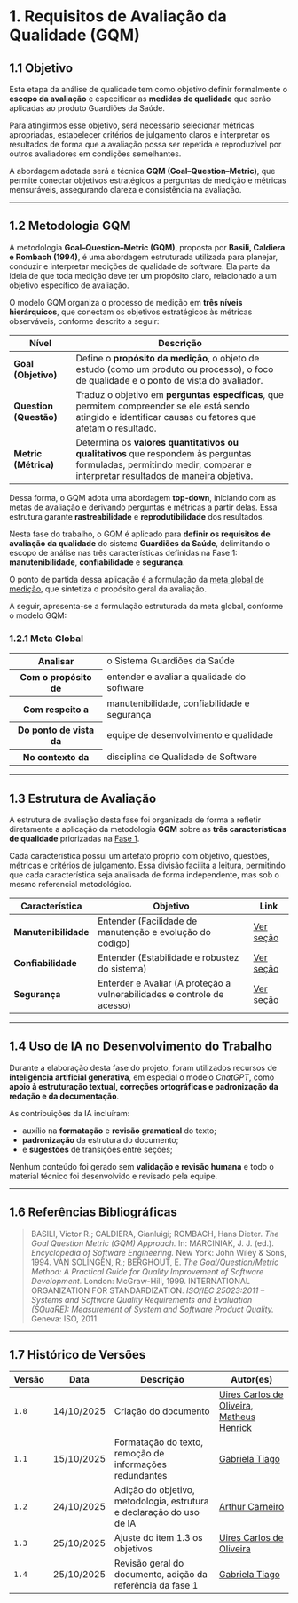 # 1. Requisitos de Avaliação da Qualidade (GQM)

## 1.1 Objetivo

Esta etapa da análise de qualidade tem como objetivo definir formalmente o **escopo da avaliação** e especificar as **medidas de qualidade** que serão aplicadas ao produto Guardiões da Saúde.

Para atingirmos esse objetivo, será necessário selecionar métricas apropriadas, estabelecer critérios de julgamento claros e interpretar os resultados de forma que a avaliação possa ser repetida e reproduzível por outros avaliadores em condições semelhantes.

A abordagem adotada será a técnica **GQM (Goal–Question–Metric)**, que permite conectar objetivos estratégicos a perguntas de medição e métricas mensuráveis, assegurando clareza e consistência na avaliação.

---

## 1.2 Metodologia GQM

A metodologia **Goal–Question–Metric (GQM)**, proposta por **Basili, Caldiera e Rombach (1994)**, é uma abordagem estruturada utilizada para planejar, conduzir e interpretar medições de qualidade de software. Ela parte da ideia de que toda medição deve ter um propósito claro, relacionado a um objetivo específico de avaliação.

O modelo GQM organiza o processo de medição em **três níveis hierárquicos**, que conectam os objetivos estratégicos às métricas observáveis, conforme descrito a seguir:

| Nível                  | Descrição                                                                                                                                                              |
| ---------------------- | ---------------------------------------------------------------------------------------------------------------------------------------------------------------------- |
| **Goal (Objetivo)**    | Define o **propósito da medição**, o objeto de estudo (como um produto ou processo), o foco de qualidade e o ponto de vista do avaliador.                              |
| **Question (Questão)** | Traduz o objetivo em **perguntas específicas**, que permitem compreender se ele está sendo atingido e identificar causas ou fatores que afetam o resultado.            |
| **Metric (Métrica)**   | Determina os **valores quantitativos ou qualitativos** que respondem às perguntas formuladas, permitindo medir, comparar e interpretar resultados de maneira objetiva. |

Dessa forma, o GQM adota uma abordagem **top-down**, iniciando com as metas de avaliação e derivando perguntas e métricas a partir delas. Essa estrutura garante **rastreabilidade** e **reprodutibilidade** dos resultados.

Nesta fase do trabalho, o GQM é aplicado para **definir os requisitos de avaliação da qualidade** do sistema **Guardiões da Saúde**, delimitando o escopo de análise nas três características definidas na Fase 1: **manutenibilidade**, **confiabilidade** e **segurança**.

O ponto de partida dessa aplicação é a formulação da [meta global de medição](#121-meta-global), que sintetiza o propósito geral da avaliação.

A seguir, apresenta-se a formulação estruturada da meta global, conforme o modelo GQM:

### 1.2.1 Meta Global

<table>
  <tr><th>Analisar</th><td>o Sistema Guardiões da Saúde</td></tr>
  <tr><th>Com o propósito de</th><td>entender e avaliar a qualidade do software</td></tr>
  <tr><th>Com respeito a</th><td>manutenibilidade, confiabilidade e segurança</td></tr>
  <tr><th>Do ponto de vista da</th><td>equipe de desenvolvimento e qualidade</td></tr>
  <tr><th>No contexto da</th><td>disciplina de Qualidade de Software</td></tr>
</table>

---

## 1.3 Estrutura de Avaliação

A estrutura de avaliação desta fase foi organizada de forma a refletir diretamente a aplicação da metodologia **GQM** sobre as **três características de qualidade** priorizadas na [Fase 1](../fase-1/selecao-caracteristicas-avaliadas.md).

Cada característica possui um artefato próprio com objetivo, questões, métricas e critérios de julgamento. Essa divisão facilita a leitura, permitindo que cada característica seja analisada de forma independente, mas sob o mesmo referencial metodológico.

| Característica       | Objetivo                                                                | Link                             |
| -------------------- | ----------------------------------------------------------------------- | -------------------------------- |
| **Manutenibilidade** | Entender (Facilidade de manutenção e evolução do código)                | [Ver seção](manutenabilidade.md) |
| **Confiabilidade**   | Entender (Estabilidade e robustez do sistema)                           | [Ver seção](confiabilidade.md)   |
| **Segurança**        | Enterder e Avaliar (A proteção a vulnerabilidades e controle de acesso) | [Ver seção](seguranca.md)        |

---

## 1.4 Uso de IA no Desenvolvimento do Trabalho

Durante a elaboração desta fase do projeto, foram utilizados recursos de **inteligência artificial generativa**, em especial o modelo _ChatGPT_, como **apoio à estruturação textual, correções ortográficas e padronização da redação e da documentação**.

As contribuições da IA incluíram:

-   auxílio na **formatação** e **revisão gramatical** do texto;
-   **padronização** da estrutura do documento;
-   e **sugestões** de transições entre seções;

Nenhum conteúdo foi gerado sem **validação e revisão humana** e todo o material técnico foi desenvolvido e revisado pela equipe.

---

## 1.6 Referências Bibliográficas

> BASILI, Victor R.; CALDIERA, Gianluigi; ROMBACH, Hans Dieter. _The Goal Question Metric (GQM) Approach._ In: MARCINIAK, J. J. (ed.). _Encyclopedia of Software Engineering._ New York: John Wiley & Sons, 1994.
> VAN SOLINGEN, R.; BERGHOUT, E. _The Goal/Question/Metric Method: A Practical Guide for Quality Improvement of Software Development._ London: McGraw-Hill, 1999.
> INTERNATIONAL ORGANIZATION FOR STANDARDIZATION. _ISO/IEC 25023:2011 – Systems and Software Quality Requirements and Evaluation (SQuaRE): Measurement of System and Software Product Quality._ Geneva: ISO, 2011.

---

## 1.7 Histórico de Versões

| Versão | Data       | Descrição                                                            | Autor(es)                                                                                                            |
| ------ | ---------- | -------------------------------------------------------------------- | -------------------------------------------------------------------------------------------------------------------- |
| `1.0`  | 14/10/2025 | Criação do documento                                                 | [Uires Carlos de Oliveira](https://github.com/uires2023), [Matheus Henrick](https://github.com/MatheusHenrickSantos) |
| `1.1`  | 15/10/2025 | Formatação do texto, remoção de informações redundantes              | [Gabriela Tiago](https://github.com/GabrielaTiago)                                                                   |
| `1.2`  | 24/10/2025 | Adição do objetivo, metodologia, estrutura e declaração do uso de IA | [Arthur Carneiro](https://github.com/trindadea)                                                                      |
| `1.3`  | 25/10/2025 | Ajuste do item 1.3 os objetivos                                      | [Uires Carlos de Oliveira](https://github.com/uires2023)                                                             |
| `1.4`  | 25/10/2025 | Revisão geral do documento, adição da referência da fase 1           | [Gabriela Tiago](https://github.com/GabrielaTiago)                                                                   |
